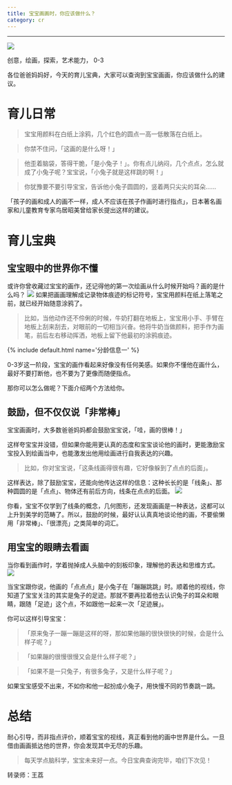 ```yaml
---
title: 宝宝画画时，你应该做什么？
category: cr
---
```






-----------
![](http://pics.ibrainbaby.cn/2017-08-20-cr-drawing-%280-3%29-pic1.jpg)

 创意，绘画，探索，艺术能力，  0-3

各位爸爸妈妈好，今天的育儿宝典，大家可以查询到宝宝画画，你应该做什么的建议。

# 育儿日常

> 宝宝用颜料在白纸上涂鸦，几个红色的圆点一高一低散落在白纸上。

> 你禁不住问，「这画的是什么呀！」

> 他歪着脑袋，答得干脆，「是小兔子！」。你有点儿纳闷，几个点点，怎么就成了小兔子呢？宝宝说，「小兔子就是这样跳的啊！」

> 你犹豫要不要引导宝宝，告诉他小兔子圆圆的，竖着两只尖尖的耳朵......

「孩子的画和成人的画不一样，成人不应该在孩子作画时进行指点」，日本著名画家和儿童教育专家鸟居昭美曾给家长提出这样的建议。

# 育儿宝典

## 宝宝眼中的世界你不懂

或许你曾收藏过宝宝的画作，还记得他的第一次绘画从什么时候开始吗？画的是什么吗？
![](http://pics.ibrainbaby.cn/2017-08-20-cr-drawing-%280-3%29-pic6.jpg)
如果把画画理解成记录物体痕迹的标记符号，宝宝用颜料在纸上落笔之前，就已经开始随意涂鸦了。

> 比如，当他动作还不伶俐的时候，牛奶打翻在地板上，宝宝用小手、手臂在地板上刮来刮去，对眼前的一切相当兴奋。他将牛奶当做颜料，把手作为画笔，前后左右移动挥洒，地板上留下他最初的涂鸦痕迹。


{% include default.html name='分龄信息一' %}

0-3岁这一阶段，宝宝的画作看起来好像没有任何美感。如果你不懂他在画什么，最好不要打断他，也不要为了更像而随便指点。


那你可以怎么做呢？下面介绍两个方法给你。


## 鼓励，但不仅仅说「非常棒」

宝宝画画时，大多数爸爸妈妈都会鼓励宝宝说，「哇，画的很棒！」

这样夸宝宝并没错，但如果你能用更认真的态度和宝宝谈论他的画时，更能激励宝宝投入到绘画当中，也能激发出他用绘画进行自我表达的兴趣。

> 比如，你对宝宝说，「这条线画得很有趣，它好像躲到了点点的后面」。

这样表达，除了鼓励宝宝，还能向他传达这样的信息：这种长长的是「线条」、那种圆圆的是「点点」、物体还有前后方向，线条在点点的后面。
![](http://pics.ibrainbaby.cn/2017-08-20-cr-drawing-%280-3%29-pic4.jpg)

你看，宝宝不仅学到了线条的概念，几何图形，还发现画画是一种表达，这都可以上升到美学的范畴了。所以，鼓励的时候，最好认认真真地谈论他的画，不要偷懒用「非常棒」、「很漂亮」之类简单的词汇。

## 用宝宝的眼睛去看画

当你看到画作时，学着抛掉成人头脑中的刻板印象，理解他的表达和思维方式。
![](http://pics.ibrainbaby.cn/2017-08-20-cr-drawing-%280-3%29-pic5.jpg)

当宝宝跟你说，他画的「点点点」是小兔子在「蹦蹦跳跳」时。顺着他的视线，你知道了宝宝关注的其实是兔子的足迹。那就不要再拉着他去认识兔子的耳朵和眼睛，跟随「足迹」这个点，不如跟他一起来一次「足迹展」。

你可以这样引导宝宝：

> 「原来兔子一蹦一蹦是这样的呀，那如果他蹦的很快很快的时候，会是什么样子呢？」

> 「如果蹦的很慢很慢又会是什么样子呢？」

> 「如果不是一只兔子，有很多兔子，又是什么样子呢？」

如果宝宝感受不出来，不如你和他一起扮成小兔子，用快慢不同的节奏跳一跳。

# 总结

耐心引导，而非指点评价，顺着宝宝的视线，真正看到他的画中世界是什么。一旦借由画画抵达他的世界，你会发现其中无尽的乐趣。



> 每天学点脑科学，宝宝未来好一点。今日宝典查询完毕，咱们下次见！

转录师：王荔

